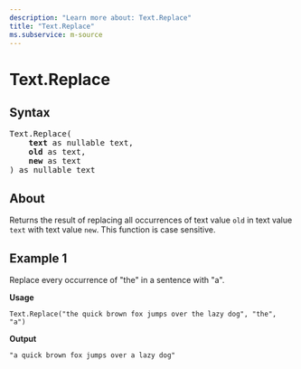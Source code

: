 ```yaml
---
description: "Learn more about: Text.Replace"
title: "Text.Replace"
ms.subservice: m-source
---
```

# Text.Replace

## Syntax

<pre>
Text.Replace(
    <b>text</b> as nullable text,
    <b>old</b> as text,
    <b>new</b> as text
) as nullable text
</pre>
  
## About

Returns the result of replacing all occurrences of text value `old` in text value `text` with text value `new`. This function is case sensitive.

## Example 1

Replace every occurrence of "the" in a sentence with "a".

**Usage**

```powerquery-m
Text.Replace("the quick brown fox jumps over the lazy dog", "the", "a")
```

**Output**

`"a quick brown fox jumps over a lazy dog"`
